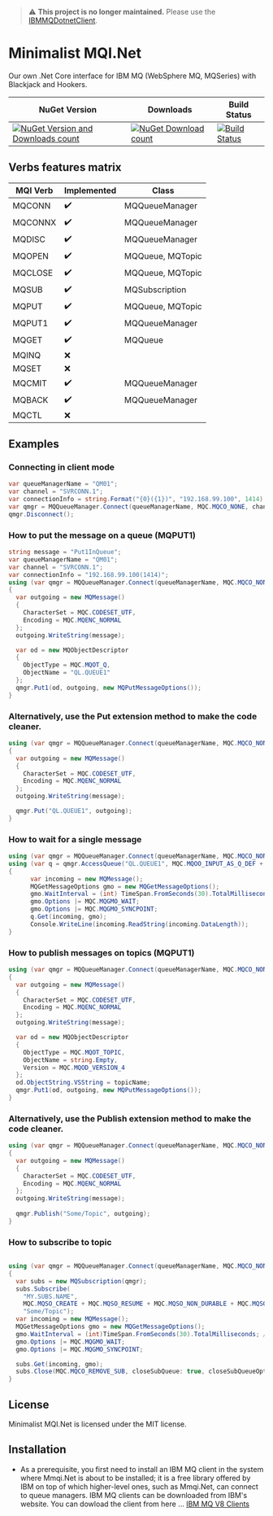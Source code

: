 > ⚠️ **This project is no longer maintained.** Please use the [IBMMQDotnetClient](https://www.nuget.org/packages/IBMMQDotnetClient).
# Minimalist MQI.Net
Our own .Net Core interface for IBM MQ (WebSphere MQ, MQSeries) with Blackjack and Hookers.

| NuGet Version  | Downloads | Build Status |
| ------------- | ------------- |-----------|
| [![NuGet Version and Downloads count](https://img.shields.io/nuget/vpre/mmqi.net.svg)](http://www.nuget.org/packages/Mmqi.Net/)|[![NuGet Download count](https://img.shields.io/nuget/dt/mmqi.net.svg)](http://www.nuget.org/packages/Mmqi.Net/)|[![Build Status](https://travis-ci.org/fglaeser/mmqinet.svg?branch=master)](https://travis-ci.org/fglaeser/mmqinet)|
## Verbs features matrix

| MQI Verb  | Implemented | Class |
| ------------- | ------------- |-----------|
| MQCONN  | :heavy_check_mark:  | MQQueueManager |
| MQCONNX | :heavy_check_mark:  | MQQueueManager |
| MQDISC  | :heavy_check_mark:  | MQQueueManager |
| MQOPEN  | :heavy_check_mark:  | MQQueue, MQTopic |
| MQCLOSE  | :heavy_check_mark: | MQQueue, MQTopic |
| MQSUB  | :heavy_check_mark: | MQSubscription |
| MQPUT  | :heavy_check_mark: | MQQueue, MQTopic |
| MQPUT1  | :heavy_check_mark: | MQQueueManager |
| MQGET  | :heavy_check_mark: | MQQueue |
| MQINQ  | :x: | |
| MQSET  | :x: | |
| MQCMIT | :heavy_check_mark: | MQQueueManager |
| MQBACK | :heavy_check_mark: | MQQueueManager |
| MQCTL  | :x: | |

## Examples
### Connecting in client mode
```csharp
var queueManagerName = "QM01";
var channel = "SVRCONN.1";
var connectionInfo = string.Format("{0}({1})", "192.168.99.100", 1414);
var qmgr = MQQueueManager.Connect(queueManagerName, MQC.MQCO_NONE, channel, connectionInfo);
qmgr.Disconnect();
```
### How to put the message on a queue (MQPUT1)
```csharp
string message = "Put1InQueue";
var queueManagerName = "QM01";
var channel = "SVRCONN.1";
var connectionInfo = "192.168.99.100(1414)";
using (var qmgr = MQQueueManager.Connect(queueManagerName, MQC.MQCO_NONE, channel, connectionInfo))
{
  var outgoing = new MQMessage()
  {
    CharacterSet = MQC.CODESET_UTF,
    Encoding = MQC.MQENC_NORMAL
  };
  outgoing.WriteString(message);

  var od = new MQObjectDescriptor
  {
    ObjectType = MQC.MQOT_Q,
    ObjectName = "QL.QUEUE1"
  };
  qmgr.Put1(od, outgoing, new MQPutMessageOptions());
}
```
### Alternatively, use the Put extension method to make the code cleaner.
```csharp
using (var qmgr = MQQueueManager.Connect(queueManagerName, MQC.MQCO_NONE, channel, connectionInfo))
{
  var outgoing = new MQMessage()
  {
    CharacterSet = MQC.CODESET_UTF,
    Encoding = MQC.MQENC_NORMAL
  };
  outgoing.WriteString(message);

  qmgr.Put("QL.QUEUE1", outgoing);
}
```
### How to wait for a single message
```csharp
using (var qmgr = MQQueueManager.Connect(queueManagerName, MQC.MQCO_NONE, channel, connectionInfo))
using (var q = qmgr.AccessQueue("QL.QUEUE1", MQC.MQOO_INPUT_AS_Q_DEF + MQC.MQOO_FAIL_IF_QUIESCING))
{
      var incoming = new MQMessage();
      MQGetMessageOptions gmo = new MQGetMessageOptions();
      gmo.WaitInterval = (int) TimeSpan.FromSeconds(30).TotalMilliseconds; // or MQC.MQWI_UNLIMITED;
      gmo.Options |= MQC.MQGMO_WAIT;
      gmo.Options |= MQC.MQGMO_SYNCPOINT;
      q.Get(incoming, gmo);
      Console.WriteLine(incoming.ReadString(incoming.DataLength));
}
```
### How to publish messages on topics (MQPUT1)
```csharp
using (var qmgr = MQQueueManager.Connect(queueManagerName, MQC.MQCO_NONE, channel, connectionInfo))
{
  var outgoing = new MQMessage()
  {
    CharacterSet = MQC.CODESET_UTF,
    Encoding = MQC.MQENC_NORMAL
  };
  outgoing.WriteString(message);

  var od = new MQObjectDescriptor
  {
    ObjectType = MQC.MQOT_TOPIC,
    ObjectName = string.Empty,
    Version = MQC.MQOD_VERSION_4
  };
  od.ObjectString.VSString = topicName;
  qmgr.Put1(od, outgoing, new MQPutMessageOptions());
}
```
### Alternatively, use the Publish extension method to make the code cleaner.
```csharp
using (var qmgr = MQQueueManager.Connect(queueManagerName, MQC.MQCO_NONE, channel, connectionInfo))
{
  var outgoing = new MQMessage()
  {
    CharacterSet = MQC.CODESET_UTF,
    Encoding = MQC.MQENC_NORMAL
  };
  outgoing.WriteString(message);
  
  qmgr.Publish("Some/Topic", outgoing);
}
```
### How to subscribe to topic
```csharp

using (var qmgr = MQQueueManager.Connect(queueManagerName, MQC.MQCO_NONE, channel, connectionInfo))
{
  var subs = new MQSubscription(qmgr);
  subs.Subscribe(
    "MY.SUBS.NAME",
    MQC.MQSO_CREATE + MQC.MQSO_RESUME + MQC.MQSO_NON_DURABLE + MQC.MQSO_MANAGED,
    "Some/Topic");
  var incoming = new MQMessage();
  MQGetMessageOptions gmo = new MQGetMessageOptions();
  gmo.WaitInterval = (int)TimeSpan.FromSeconds(30).TotalMilliseconds; //MQC.MQWI_UNLIMITED;
  gmo.Options |= MQC.MQGMO_WAIT;
  gmo.Options |= MQC.MQGMO_SYNCPOINT;

  subs.Get(incoming, gmo);
  subs.Close(MQC.MQCO_REMOVE_SUB, closeSubQueue: true, closeSubQueueOptions: MQC.MQCO_NONE);
}
```
## License
Minimalist MQI.Net is licensed under the MIT license.
## Installation
* As a prerequisite, you first need to install an IBM MQ client in the system where Mmqi.Net is about to be installed; it is a free library offered by IBM on top of which higher-level ones, such as Mmqi.Net, can connect to queue managers. IBM MQ clients can be downloaded from IBM's website.
You can dowload the client from here ... [IBM MQ V8 Clients](https://www-01.ibm.com/support/docview.wss?uid=swg24037500)


